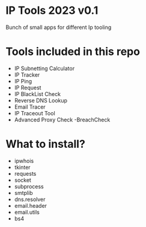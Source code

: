 # IP Tools 2023 v0.1
Bunch of small apps for different Ip tooling 

# Tools included in this repo
- IP Subnetting Calculator
- IP Tracker
- IP Ping
- IP Request
- IP BlackList Check
- Reverse DNS Lookup
- Email Tracer
- IP Traceout Tool
- Advanced Proxy Check
-BreachCheck

# What to install?
- ipwhois
- tkinter
- requests
- socket
- subprocess
- smtplib
- dns.resolver
- email.header
- email.utils
- bs4 



